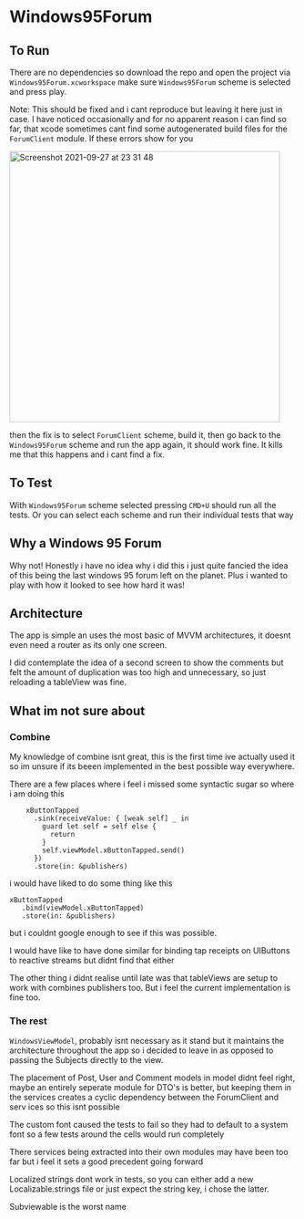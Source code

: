 # Windows95Forum

## To Run 

There are no dependencies so download the repo and open the project via `Windows95Forum.xcworkspace` make sure `Windows95Forum` scheme is selected and press play.

Note: This should be fixed and i cant reproduce but leaving it here just in case. I have noticed occasionally and for no apparent reason i can find so far, that xcode sometimes cant find some autogenerated build files for the `ForumClient` module. If these errors show for you

<img width="475" alt="Screenshot 2021-09-27 at 23 31 48" src="https://user-images.githubusercontent.com/17275987/134994263-5909f473-f549-4fa4-b299-2ead1cc5fabd.png">

then the fix is to select `ForumClient` scheme, build it, then go back to the `Windows95Forum` scheme and run the app again, it should work fine. It kills me that this happens and i cant find a fix.

## To Test

With `Windows95Forum` scheme selected pressing `CMD+U` should run all the tests. 
Or you can select each scheme and run their individual tests that way

## Why a Windows 95 Forum

Why not! Honestly i have no idea why i did this i just quite fancied the idea of this being the last windows 95 forum left on the planet.
Plus i wanted to play with how it looked to see how hard it was!

## Architecture
The app is simple an uses the most basic of MVVM architectures, it doesnt even need a router as its only one screen.

I did contemplate the idea of a second screen to show the comments but felt the amount of duplication was too high and unnecessary, so just reloading a tableView was fine.

## What im not sure about

### Combine
My knowledge of combine isnt great, this is the first time ive actually used it so im unsure if its beeen implemented in the best possible way everywhere.

There are a few places where i feel i missed some syntactic sugar so where i am doing this

```
    xButtonTapped
      .sink(receiveValue: { [weak self] _ in
        guard let self = self else {
          return
        }
        self.viewModel.xButtonTapped.send()
      })
      .store(in: &publishers)
```

i would have liked to do some thing like this 

```
xButtonTapped
   .bind(viewModel.xButtonTapped)
   .store(in: &publishers)
```
but i couldnt google enough to see if this was possible.

I would have like to have done similar for binding tap receipts on UIButtons to reactive streams but didnt find that either

The other thing i didnt realise until late was that tableViews are setup to work with combines publishers too. But i feel the current implementation is fine too.

### The rest

`WindowsViewModel`, probably isnt necessary as it stand but it maintains the architecture throughout the app so i decided to leave in as opposed to passing the Subjects directly to the view.

The placement of Post, User and Comment models in model didnt feel right, maybe an entirely seperate module for DTO's is better, but keeping them in the services creates a cyclic dependency between the ForumClient and serv ices so this isnt possible

The custom font caused the tests to fail so they had to default to a system font so a few tests around the cells would run completely

There services being extracted into their own modules may have been too far but i feel it sets a good precedent going forward

Localized strings dont work in tests, so you can either add a new Localizable.strings file or just expect the string key, i chose the latter.

Subviewable is the worst name

